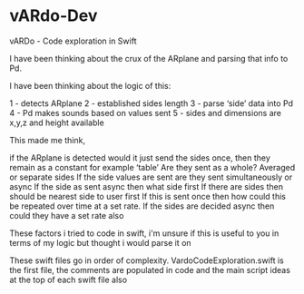 # vARdo-Dev
vARDo - Code exploration in Swift 

I have been thinking about the crux of the ARplane and parsing that info to Pd.

I have been thinking about the logic of this:

1 - detects ARplane 
2 - established sides length 
3 - parse ‘side’ data into Pd 
4 - Pd makes sounds based on values sent 
5 - sides and dimensions are x,y,z and height available 

This made me think, 

if the ARplane is detected would it just send the sides once, then they remain as a constant for example ‘table’ 
Are they sent as a whole? Averaged or separate sides
If the side values are sent are they sent simultaneously or async
If the side as sent async then what side first
If there are sides then should be nearest side to user first 
If this is sent once then how could this be repeated over time at a set rate. 
If the sides are decided async then could they have a set rate also

These factors i tried to code in swift, i'm unsure if this is useful to you in terms of my logic but thought i would parse it on

These swift files go in order of complexity. VardoCodeExploration.swift is the first file, the comments are populated in code and the main script ideas at the top of each swift file also 
